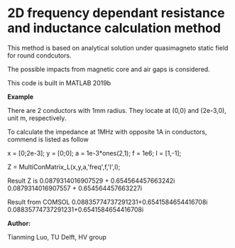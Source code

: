# 2D frequency dependant resistance and inductance calculation method

This method is based on analytical solution under quasimagneto static field for round condcutors.

The possible impacts from magnetic core and air gaps is considered.

This code is built in MATLAB 2019b

**Example**

There are 2 conductors with 1mm radius. They locate at (0,0) and (2e-3,0), unit m, respectively.

To calculate the impedance at 1MHz with opposite 1A in conductors, commend is listed as follow

x = [0;2e-3]; y = [0;0]; a = 1e-3*ones(2,1); f = 1e6; I = [1,-1];

Z = MultiConMatrix_L(x,y,a,'freq',f,'I',I);

Result Z is 
0.0879314016907529 + 0.654564457663242i
0.0879314016907557 + 0.654564457663227i

Result from COMSOL
0.08835774737291231+0.6541584654416708i
0.08835774737291231+0.6541584654416708i

**Author:**

Tianming Luo, TU Delft, HV group